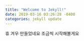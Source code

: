```yaml
---
title: "Welcome to Jekyll!"
date: 2019-03-16 03:26:28 -0400
categories: jekyll update
---
```


휴 겨우 만들었네요
조금씩 시작해볼게요
